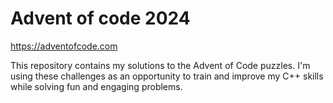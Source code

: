 <style>
body {
  background-image: url("https://i.pinimg.com/originals/4a/eb/45/4aeb45671c47449a42d82e0a113ccbfb.gif");
  background-blend-mode: screen;
  background-size: cover;

}
</style>

# Advent of code 2024
https://adventofcode.com

This repository contains my solutions to the Advent of Code puzzles. I'm using these challenges as an opportunity to train and improve my C++ skills while solving fun and engaging problems.

